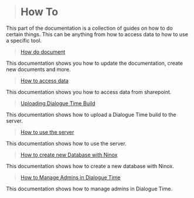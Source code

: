 > # How To

This part of the documentation is a collection of guides on how to do certain things. This can be anything from how to access data to how to use a specific tool.

> [How do document](HowTo/documentation.md)

This documentation shows you how to update the documentation, create new documents and more.

> [How to access data](HowTo/access_data.md)

This documentation shows you how to access data from sharepoint.

> [Uploading Dialogue Time Build](HowTo/upload_build.md)

This documentation shows how to upload a Dialogue Time build to the server.

> [How to use the server](Product_documentations/dialogue_time/Getting_started/README?id=ssh)

This documentation shows how to use the server.

> [How to create new Database with Ninox](Product_documentations/ninox/creating_database)

This documentation shows how to create a new database with Ninox.

> [How to Manage Admins in Dialogue Time](Product_documentations/dialogue_time/admins.md)

This documentation shows how to manage admins in Dialogue Time.
